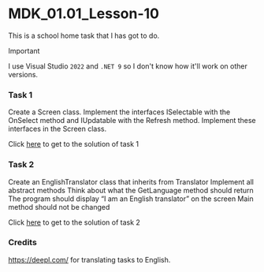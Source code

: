 # MDK_01.01_Lesson-10
This is a school home task that I has got to do.

> [!IMPORTANT]
> I use Visual Studio `2022` and `.NET 9` so I don't know how it'll work on other versions.

### Task 1
Create a Screen class. Implement the interfaces ISelectable with the OnSelect method and IUpdatable with the Refresh method. Implement these interfaces in the Screen class.

Click [here](https://github.com/u-Kotovsky/MDK_01.01_Lesson-10/tree/master/MDK_01.01_Lesson-10_Task1) to get to the solution of task 1

### Task 2
Create an EnglishTranslator class that inherits from Translator
Implement all abstract methods
Think about what the GetLanguage method should return
The program should display “I am an English translator” on the screen
Main method should not be changed

Click [here](https://github.com/u-Kotovsky/MDK_01.01_Lesson-10/tree/master/MDK_01.01_Lesson-10_Task2) to get to the solution of task 2

### Credits
https://deepl.com/ for translating tasks to English.
